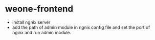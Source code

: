 # weone-frontend

- install ngnix server 
- add the path of admin module in ngnix config file and set the port of nginx and run admin module.
